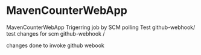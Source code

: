 # MavenCounterWebApp
MavenCounterWebApp
Trigerring job by SCM polling Test
github-webhook/
test changes for scm
github-webhook /

changes done to invoke github webook




